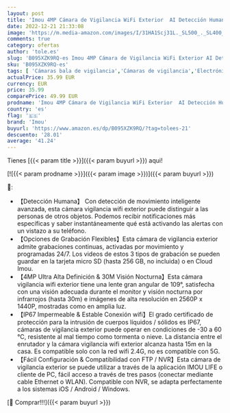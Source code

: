 ```yaml
---
layout: post
title: 'Imou 4MP Cámara de Vigilancia WiFi Exterior  AI Detección Humana Movimiento  Alarma Instantánea  2.5K Cámara de Seguridad  Visión Nocturna  IP67 Camara IP Exterior WiFi 2.4G  Compatible con Alexa'
date: 2022-12-21 21:33:08
image: 'https://m.media-amazon.com/images/I/31HA1Scj31L._SL500_._SL400_.jpg'
comments: true
category: ofertas
author: 'tole.es'
slug: 'B095XZK9RQ-es Imou 4MP Cámara de Vigilancia WiFi Exterior AI Detección...'
sku: 'B095XZK9RQ-es'
tags: [ 'Cámaras bala de vigilancia','Cámaras de vigilancia','Electrónica','Fotografía y videocámaras','alexa','imou','🇪🇸', ]
actualPrice: 35.99 EUR
currency: EUR
price: 35.99
comparePrice: 49.99 EUR
prodname: 'Imou 4MP Cámara de Vigilancia WiFi Exterior  AI Detección Humana Movimiento  Alarma Instantánea  2.5K Cámara de Seguridad  Visión Nocturna  IP67 Camara IP Exterior WiFi 2.4G  Compatible con Alexa'
country: 'es'
flag: '🇪🇸'
brand: 'Imou'
buyurl: 'https://www.amazon.es/dp/B095XZK9RQ/?tag=tolees-21'
descuento: '28.01'
average: '41.24'
---
```


Tienes [{{< param title >}}]({{< param buyurl >}}) aqui!

[![{{< param prodname >}}]({{< param image >}})]({{< param buyurl >}})

🔎:

- 【Detección Humana】 Con detección de movimiento inteligente avanzada, esta cámara vigilancia wifi exterior puede distinguir a las personas de otros objetos. Podemos recibir notificaciones más específicas y saber instantáneamente qué está activando las alertas con un vistazo a su teléfono.
- 【Opciones de Grabación Flexibles】Esta cámara de vigilancia exterior admite grabaciones continuas, activadas por movimiento y programadas 24/7. Los videos de estos 3 tipos de grabación se pueden guardar en la tarjeta micro SD (hasta 256 GB, no incluida) o en Cloud Imou.
- 【4MP Ultra Alta Definición & 30M Visión Nocturna】Esta cámara vigilancia wifi exterior tiene una lente gran angular de 109°, satisfecha con una visión adecuada durante el monitor y visión nocturna por infrarrojos (hasta 30m) e imágenes de alta resolución en 2560P x 1440P, mostradas como en amplia luz.
- 【IP67 Impermeable & Estable Conexión wifi】El grado certificado de protección para la intrusión de cuerpos líquidos / sólidos es IP67, cámaras de vigilancia exterior puede operar en condiciones de -30 a 60 ℃, resistente al mal tiempo como tormenta o nieve. La distancia entre el enrutador y la cámara vigilancia wifi exterior alcanza hasta 15m en la casa. Es compatible solo con la red wifi 2.4G, no es compatible con 5G.
- 【Fácil Configuración & Compatibilidad con FTP / NVR】Esta cámara de vigilancia exterior se puede utilizar a través de la aplicación IMOU LIFE o cliente de PC, fácil acceso a través de tres pasos (conectar mediante cable Ethernet o WLAN). Compatible con NVR, se adapta perfectamente a los sistemas iOS / Android / Windows.

[🛒 Comprar!!!]({{< param buyurl >}})
